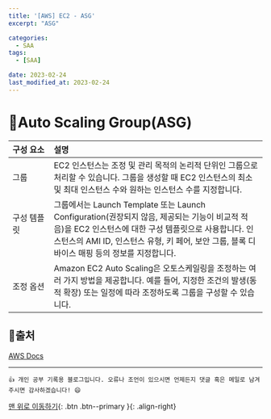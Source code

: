 ```yaml
---
title: '[AWS] EC2 - ASG'
excerpt: "ASG"

categories:
  - SAA
tags: 
  - [SAA]

date: 2023-02-24
last_modified_at: 2023-02-24
---
```


# 🎯Auto Scaling Group(ASG)
  
|구성 요소|설명|
|:-------|:---|
|그룹|EC2 인스턴스는 조정 및 관리 목적의 논리적 단위인 그룹으로 처리할 수 있습니다. 그룹을 생성할 때 EC2 인스턴스의 최소 및 최대 인스턴스 수와 원하는 인스턴스 수를 지정합니다.|
|구성 템플릿 &nbsp;&nbsp;&nbsp;&nbsp;&nbsp;&nbsp;&nbsp;&nbsp;&nbsp;&nbsp;&nbsp;&nbsp;|그룹에서는 Launch Template 또는 Launch Configuration(권장되지 않음, 제공되는 기능이 비교적 적음)을 EC2 인스턴스에 대한 구성 템플릿으로 사용합니다. 인스턴스의 AMI ID, 인스턴스 유형, 키 페어, 보안 그룹, 블록 디바이스 매핑 등의 정보를 지정합니다.|
|조정 옵션|Amazon EC2 Auto Scaling은 오토스케일링을 조정하는 여러 가지 방법을 제공합니다. 예를 들어, 지정한 조건의 발생(동적 확장) 또는 일정에 따라 조정하도록 그룹을 구성할 수 있습니다.|
  
## 


## 📖출처
[AWS Docs](https://docs.aws.amazon.com/ko_kr/autoscaling/ec2/userguide/what-is-amazon-ec2-auto-scaling.html)

***
    👍 개인 공부 기록용 블로그입니다. 오류나 조언이 있으시면 언제든지 댓글 혹은 메일로 남겨주시면 감사하겠습니다! 😄

[맨 위로 이동하기](#){: .btn .btn--primary }{: .align-right}